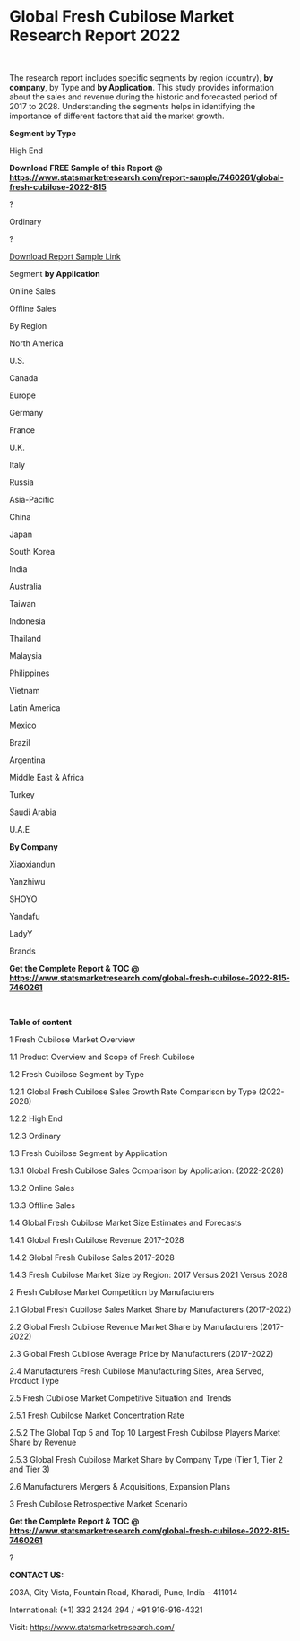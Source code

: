 <h1>Global Fresh Cubilose Market Research Report 2022</h1><br/><p>The research report includes specific segments by region (country), <strong>by company</strong>, by Type and <strong>by Application</strong>. This study provides information about the sales and revenue during the historic and forecasted period of 2017 to 2028. Understanding the segments helps in identifying the importance of different factors that aid the market growth.</p>
 
 
 
 <p><strong>Segment by Type</strong></p>
 
 
 
 <p>High End</p>
 
 
 
 <div><b>Download FREE Sample of this Report @ <a href="https://www.statsmarketresearch.com/download-free-sample/7460261/global-fresh-cubilose-2022-815">https://www.statsmarketresearch.com/report-sample/7460261/global-fresh-cubilose-2022-815</a></b></div>
 
 
 
 <p>? </p>
 
 
 
 <p>Ordinary</p>
 
 
 
 <p>? </p>
 
 
 
 <p><a href="https://www.statsmarketresearch.com/download-free-sample/7460261/global-fresh-cubilose-2022-815">Download Report Sample Link</a></p>
 
 
 
 <p>Segment <strong>by Application</strong></p>
 
 
 
 <p>Online Sales</p>
 
 
 
 <p>Offline Sales</p>
 
 
 
 <p>By Region</p>
 
 
 
 <p>North America</p>
 
 
 
 <p>U.S.</p>
 
 
 
 <p>Canada</p>
 
 
 
 <p>Europe</p>
 
 
 
 <p>Germany</p>
 
 
 
 <p>France</p>
 
 
 
 <p>U.K.</p>
 
 
 
 <p>Italy</p>
 
 
 
 <p>Russia</p>
 
 
 
 <p>Asia-Pacific</p>
 
 
 
 <p>China</p>
 
 
 
 <p>Japan</p>
 
 
 
 <p>South Korea</p>
 
 
 
 <p>India</p>
 
 
 
 <p>Australia</p>
 
 
 
 <p>Taiwan</p>
 
 
 
 <p>Indonesia</p>
 
 
 
 <p>Thailand</p>
 
 
 
 <p>Malaysia</p>
 
 
 
 <p>Philippines</p>
 
 
 
 <p>Vietnam</p>
 
 
 
 <p>Latin America</p>
 
 
 
 <p>Mexico</p>
 
 
 
 <p>Brazil</p>
 
 
 
 <p>Argentina</p>
 
 
 
 <p>Middle East & Africa</p>
 
 
 
 <p>Turkey</p>
 
 
 
 <p>Saudi Arabia</p>
 
 
 
 <p>U.A.E</p>
 
 
 
 <p><strong>By Company</strong></p>
 
 
 
 <p>Xiaoxiandun</p>
 
 
 
 <p>Yanzhiwu</p>
 
 
 
 <p>SHOYO</p>
 
 
 
 <p>Yandafu</p>
 
 
 
 <p>LadyY</p>
 
 
 
 <p>Brands</p>
 
 
 
 <div><b>Get the Complete Report & TOC @ <a href="https://www.statsmarketresearch.com/global-fresh-cubilose-2022-815-7460261">https://www.statsmarketresearch.com/global-fresh-cubilose-2022-815-7460261</a></b></div>
 
 
 
 <p><br />
 
 <b>Table of content</b></p>
 
 
 
 <p>1 Fresh Cubilose Market Overview<br />
 
 1.1 Product Overview and Scope of Fresh Cubilose<br />
 
 1.2 Fresh Cubilose Segment by Type<br />
 
 1.2.1 Global Fresh Cubilose Sales Growth Rate Comparison by Type (2022-2028)<br />
 
 1.2.2 High End<br />
 
 1.2.3 Ordinary<br />
 
 1.3 Fresh Cubilose Segment by Application<br />
 
 1.3.1 Global Fresh Cubilose Sales Comparison by Application: (2022-2028)<br />
 
 1.3.2 Online Sales<br />
 
 1.3.3 Offline Sales<br />
 
 1.4 Global Fresh Cubilose Market Size Estimates and Forecasts<br />
 
 1.4.1 Global Fresh Cubilose Revenue 2017-2028<br />
 
 1.4.2 Global Fresh Cubilose Sales 2017-2028<br />
 
 1.4.3 Fresh Cubilose Market Size by Region: 2017 Versus 2021 Versus 2028<br />
 
 2 Fresh Cubilose Market Competition by Manufacturers<br />
 
 2.1 Global Fresh Cubilose Sales Market Share by Manufacturers (2017-2022)<br />
 
 2.2 Global Fresh Cubilose Revenue Market Share by Manufacturers (2017-2022)<br />
 
 2.3 Global Fresh Cubilose Average Price by Manufacturers (2017-2022)<br />
 
 2.4 Manufacturers Fresh Cubilose Manufacturing Sites, Area Served, Product Type<br />
 
 2.5 Fresh Cubilose Market Competitive Situation and Trends<br />
 
 2.5.1 Fresh Cubilose Market Concentration Rate<br />
 
 2.5.2 The Global Top 5 and Top 10 Largest Fresh Cubilose Players Market Share by Revenue<br />
 
 2.5.3 Global Fresh Cubilose Market Share by Company Type (Tier 1, Tier 2 and Tier 3)<br />
 
 2.6 Manufacturers Mergers & Acquisitions, Expansion Plans<br />
 
 3 Fresh Cubilose Retrospective Market Scenario</p>
 
 
 
 <div><b>Get the Complete Report & TOC @ <a href="https://www.statsmarketresearch.com/global-fresh-cubilose-2022-815-7460261">https://www.statsmarketresearch.com/global-fresh-cubilose-2022-815-7460261</a></b></div>
 
 
 
 <p>? </p>
 
 
 
 <p><b>CONTACT US:</b><br />
 
 203A, City Vista, Fountain Road, Kharadi, Pune, India - 411014<br />
 
 International: (+1) 332 2424 294 / +91 916-916-4321<br />
 
 Visit: <a href="https://www.statsmarketresearch.com/">https://www.statsmarketresearch.com/</a></p>